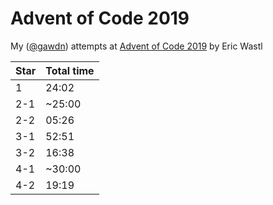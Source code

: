 # Advent of Code 2019
My ([@gawdn](gawdn.com)) attempts at [Advent of Code 2019](https://adventofcode.com/2019/
) by Eric Wastl

| Star | Total time |
| -- | -- |
| 1 | 24:02 |
| 2-1 | ~25:00 |
| 2-2 | 05:26 |
| 3-1 | 52:51 |
| 3-2 | 16:38 |
| 4-1 | ~30:00 |
| 4-2 | 19:19 |
